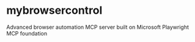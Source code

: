 # mybrowsercontrol
Advanced browser automation MCP server built on Microsoft Playwright MCP foundation
